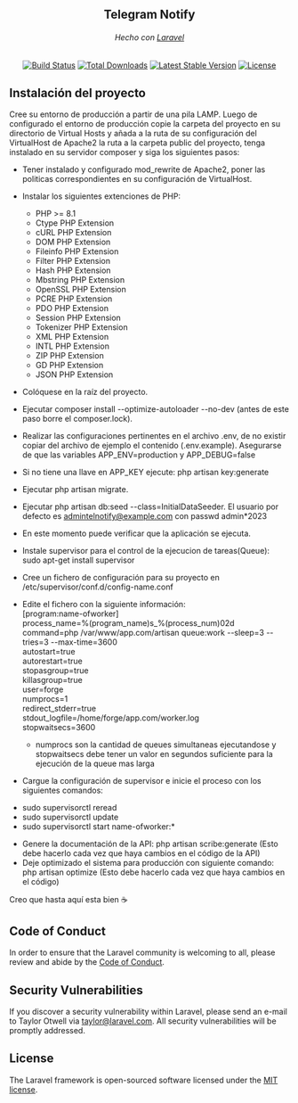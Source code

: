 <h2 align="center">Telegram Notify</h2>
<h6 align="center">Hecho con <a href="https://laravel.com" target="_blank">Laravel</a></h6>

<p align="center">
<a href="https://github.com/laravel/framework/actions"><img src="https://github.com/laravel/framework/workflows/tests/badge.svg" alt="Build Status"></a>
<a href="https://packagist.org/packages/laravel/framework"><img src="https://img.shields.io/packagist/dt/laravel/framework" alt="Total Downloads"></a>
<a href="https://packagist.org/packages/laravel/framework"><img src="https://img.shields.io/packagist/v/laravel/framework" alt="Latest Stable Version"></a>
<a href="https://packagist.org/packages/laravel/framework"><img src="https://img.shields.io/packagist/l/laravel/framework" alt="License"></a>
</p>

## Instalación del proyecto


Cree su entorno de producción a partir de una pila LAMP. Luego de configurado el entorno de producción copie la carpeta del proyecto en su directorio de Virtual Hosts y añada a la ruta de su configuración del VirtualHost de Apache2 la ruta a la carpeta public del proyecto, tenga instalado en su servidor composer y siga los siguientes pasos:
- Tener instalado y configurado mod_rewrite de Apache2, poner las politicas correspondientes en su configuración de VirtualHost.
- Instalar los siguientes extenciones de PHP:
  * PHP >= 8.1
  * Ctype PHP Extension
  * cURL PHP Extension
  * DOM PHP Extension
  * Fileinfo PHP Extension
  * Filter PHP Extension
  * Hash PHP Extension
  * Mbstring PHP Extension
  * OpenSSL PHP Extension
  * PCRE PHP Extension
  * PDO PHP Extension
  * Session PHP Extension
  * Tokenizer PHP Extension
  * XML PHP Extension
  * INTL PHP Extension
  * ZIP PHP Extension
  * GD PHP Extension
  * JSON PHP Extension      
- Colóquese en la raíz del proyecto.
- Ejecutar composer install --optimize-autoloader --no-dev (antes de este paso borre el composer.lock).
- Realizar las configuraciones pertinentes en el archivo .env, de no existir copiar del archivo de ejemplo el contenido (.env.example). Asegurarse de que las variables APP_ENV=production y APP_DEBUG=false
- Si no tiene una llave en APP_KEY ejecute: php artisan key:generate
- Ejecutar php artisan migrate.
- Ejecutar php artisan db:seed --class=InitialDataSeeder. El usuario por defecto es admintelnotify@example.com con passwd admin*2023
- En este momento puede verificar que la aplicación se ejecuta.
- Instale supervisor para el control de la ejecucion de tareas(Queue): sudo apt-get install supervisor
- Cree un fichero de configuración para su proyecto en /etc/supervisor/conf.d/config-name.conf
- Edite el fichero con la siguiente información:  
[program:name-ofworker]  
process_name=%(program_name)s_%(process_num)02d  
command=php /var/www/app.com/artisan queue:work --sleep=3 --tries=3 --max-time=3600  
autostart=true  
autorestart=true  
stopasgroup=true  
killasgroup=true  
user=forge  
numprocs=1  
redirect_stderr=true  
stdout_logfile=/home/forge/app.com/worker.log  
stopwaitsecs=3600  
  * numprocs son la cantidad de queues simultaneas ejecutandose y stopwaitsecs debe tener un valor en segundos suficiente para la ejecución de la queue mas larga  

-  Cargue la configuración de supervisor e inicie el proceso con los siguientes comandos:
  * sudo supervisorctl reread
  * sudo supervisorctl update
  * sudo supervisorctl start name-ofworker:*
- Genere la documentación de la API: php artisan scribe:generate (Esto debe hacerlo cada vez que haya cambios en el código de la API)
- Deje optimizado el sistema para producción con siguiente comando: php artisan optimize (Esto debe hacerlo cada vez que haya cambios en el código)

Creo que hasta aquí esta bien ☕  

## Code of Conduct

In order to ensure that the Laravel community is welcoming to all, please review and abide by the [Code of Conduct](https://laravel.com/docs/contributions#code-of-conduct).

## Security Vulnerabilities

If you discover a security vulnerability within Laravel, please send an e-mail to Taylor Otwell via [taylor@laravel.com](mailto:taylor@laravel.com). All security vulnerabilities will be promptly addressed.

## License

The Laravel framework is open-sourced software licensed under the [MIT license](https://opensource.org/licenses/MIT).
